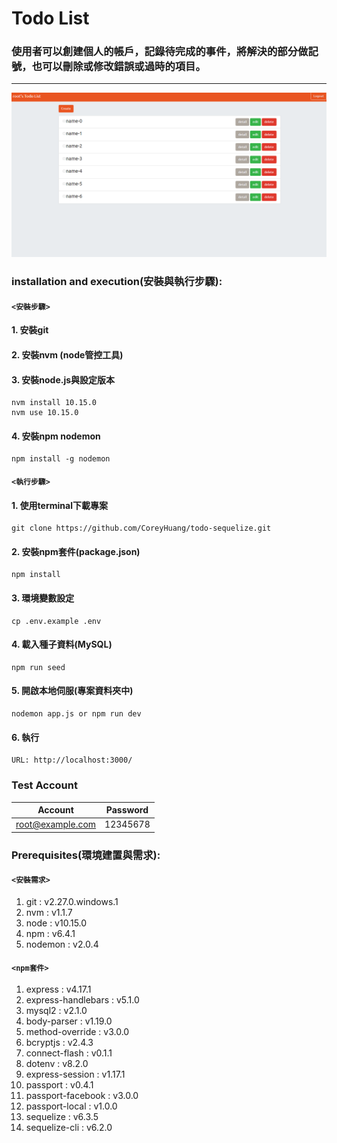 # Todo List
### 使用者可以創建個人的帳戶，記錄待完成的事件，將解決的部分做記號，也可以刪除或修改錯誤或過時的項目。

---
![image](https://github.com/CoreyHuang/todo-sequelize/blob/master/home.png)

### installation and execution(安裝與執行步驟):
#### `<安裝步驟>`
#### 1. 安裝git
#### 2. 安裝nvm (node管控工具)
#### 3. 安裝node.js與設定版本
```
nvm install 10.15.0
nvm use 10.15.0
```
#### 4. 安裝npm nodemon
```
npm install -g nodemon
```

#### `<執行步驟>`
#### 1. 使用terminal下載專案
```
git clone https://github.com/CoreyHuang/todo-sequelize.git
```
#### 2. 安裝npm套件(package.json)
```
npm install
```
#### 3. 環境變數設定
```
cp .env.example .env
```
#### 4. 載入種子資料(MySQL)
```
npm run seed
```
#### 5. 開啟本地伺服(專案資料夾中)
```
nodemon app.js or npm run dev
```
#### 6. 執行
```
URL: http://localhost:3000/
```

### Test Account
|Account|Password|
|:-----:|:------:|
|root@example.com|12345678|


### Prerequisites(環境建置與需求):
#### `<安裝需求>`
 1. git : v2.27.0.windows.1
 2. nvm : v1.1.7
 3. node : v10.15.0
 4. npm : v6.4.1
 5. nodemon : v2.0.4
#### `<npm套件>`
 1. express : v4.17.1
 2. express-handlebars : v5.1.0
 3. mysql2 : v2.1.0
 4. body-parser : v1.19.0
 5. method-override : v3.0.0
 6. bcryptjs : v2.4.3
 7. connect-flash : v0.1.1
 8. dotenv : v8.2.0
 9. express-session : v1.17.1
 10. passport : v0.4.1
 11. passport-facebook : v3.0.0
 12. passport-local : v1.0.0
 13. sequelize : v6.3.5
 14. sequelize-cli : v6.2.0